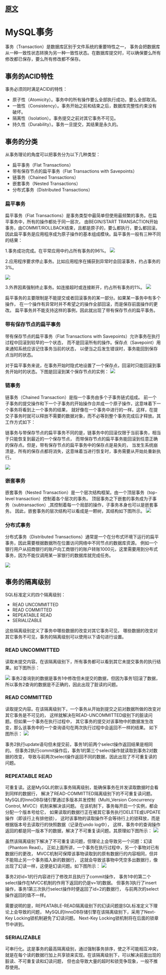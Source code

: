
## [原文](https://blog.csdn.net/u013235478/article/details/50625602)

# MySQL事务

事务（Transaction）是数据库区别于文件系统的重要特性之一，
事务会把数据库从一种一致性状态转换为另一种一致性状态。在数据库提交时，可以确保要么所有修改都已保存，要么所有修改都不保存。

## 事务的ACID特性
事务必须同时满足ACID的特性：

- 原子性（Atomicity）。事务中的所有操作要么全部执行成功，要么全部取消。
- 一致性（Consistency）。事务开始之前和结束之后，数据库完整性约束没有破坏。
- 隔离性（Isolation）。事务提交之前对其它事务不可见。
- 持久性（Durability）。事务一旦提交，其结果是永久的。

## 事务的分类
从事务理论的角度可以把事务分为以下几种类型：

- 扁平事务（Flat Transactions）
- 带有保存节点的扁平事务（Flat Transactions with Savepoints）
- 链事务（Chained Transactions）
- 嵌套事务（Nested Transactions）
- 分布式事务（Distributed Transactions）
 
 


### 扁平事务
扁平事务（Flat Transactions）是事务类型中最简单但使用最频繁的事务。在扁平事务中，所有的操作都处于同一层次，
由BEGIN/START TRANSACTION开始事务，由COMMIT/ROLLBACK结束，且都是原子的，要么都执行，要么都回滚。
因此扁平事务是应用程序成为原子操作的基本组成模块。扁平事务一般有三种不同的结果： 

1.事务成功完成。在平常应用中约占所有事务的96%。 
![](../images/mysql/transaction/Flat_Transactions.jpg)

2.应用程序要求停止事务。比如应用程序在捕获到异常时会回滚事务，约占事务的3%。 

![](../images/mysql/transaction/Flat_Transactions_2.jpg)

3.外界因素强制终止事务。如连接超时或连接断开，约占所有事务的1%。 
![](../images/mysql/transaction/Flat_Transactions_3.jpg)

扁平事务的主要限制是不能提交或者回滚事务的某一部分。如果某一事务中有多个操作，
在一个操作有异常时并不希望之的操作全部回滚，而是保存前面操作的更改。
扁平事务并不能支持这样的事例，因此就出现了带有保存节点的扁平事务。

### 带有保存节点的扁平事务
带有保存节点的扁平事务（Flat Transactions with Savepoints）允许事务在执行过程中回滚到较早的一个状态，
而不是回滚所有的操作。保存点（Savepoint）用来通知系统应该记住事务当前的状态，
以便当之后发生错误时，事务能回到保存点当时的状态。

对于扁平事务来说，在事务开始时隐式地设置了一个保存点，回滚时只能回滚到事务开始时的状态。下图是回滚到某个保存节点的实例： 
![](../images/mysql/transaction/Flat_Transactions_with_Savepoints.jpg)

### 链事务
链事务（Chained Transaction）是指一个事务由多个子事务链式组成。
前一个子事务的提交操作和下一个子事务的开始操作合并成一个原子操作，这意味着下一个事务将看到上一个事务的结果，
就好像在一个事务中进行的一样。这样，在提交子事务时就可以释放不需要的数据对象，而不必等到整个事务完成后才释放。其工作方式如下： 
 
链事务与带保存节点的扁平事务不同的是，链事务中的回滚仅限于当前事务，相当于只能恢复到最近的一个保存节点，
而带保存节点的扁平事务能回滚到任意正确的保存点。但是，带有保存节点的扁平事务中的保存点是易失的，
当发生系统崩溃是，所有的保存点都将消失，这意味着当进行恢复时，事务需要从开始处重新执行。

![](../images/mysql/transaction/Chained_Transaction.jpg)

### 嵌套事务
嵌套事务（Nested Transaction）是一个层次结构框架。由一个顶层事务（top-level transaction）控制着各个层次的事务。
顶层事务之下嵌套的事务成为子事务（subtransaction）,其控制着每一个局部的操作，子事务本身也可以是嵌套事务。
因此，嵌套事务的层次结构可以看成是一颗树，其结构如下图所示。 
![](../images/mysql/transaction/Nested_Transaction.jpg)

### 分布式事务
分布式事务（Distributed Transactions）通常是一个在分布式环境下运行的扁平事务，因此需要根据数据所在位置访问网络中不同节点的数据库资源。 
例如一个银行用户从招商银行的账户向工商银行的账户转账1000元，这里需要用到分布式事务，因为不能仅调用某一家银行的数据库就完成任务。 

![](../images/mysql/transaction/Distributed_Transactions.jpg)

## 事务的隔离级别
SQL标准定义的四个隔离级别：

- READ UNCOMMITTED
- READ COMMITTED
- REPEATABLE READ
- SERIALIZABLE

这些隔离级别定义了事务中哪些数据的改变对其它事务可见，
哪些数据的改变对其它事务不可见，事务的隔离级别可以使用以下语句进行设置。 


### READ UNCOMMITTED
读取未提交内容。在该隔离级别下，所有事务都可以看到其它未提交事务的执行结果。如下图所示： 
 
![](../images/mysql/transaction/READ_UNCOMMITTED.jpg) 
事务2查询到的数据是事务1中修改但未提交的数据，但因为事务1回滚了数据，
所以事务2查询的数据是不正确的，因此出现了脏读的问题。

### READ COMMITTED
读取提交内容。在该隔离级别下，一个事务从开始到提交之前对数据所做的改变对其它事务是不可见的，
这样就解决在READ-UNCOMMITTED级别下的脏读问题。但如果一个事务在执行过程中，
其它事务的提交对该事物中的数据发生改变，那么该事务中的一个查询语句在两次执行过程中会返回不一样的结果。
如下图所示： 
![](../images/mysql/transaction/READ_COMMITTED.jpg)
 
事务2执行update语句但未提交前，事务1的前两个select操作返回结果是相同的。
但事务2执行commit操作后，事务1的第三个select操作就读取到事务2对数据的改变，
导致与前两次select操作返回不同的数据，因此出现了不可重复读的问题。

### REPEATABLE READ
可重复读。这是MySQL的默认事务隔离级别，能确保事务在并发读取数据时会看到同样的数据行，
解决了READ-COMMITTED隔离级别下的不可重复读问题。
MySQL的InnoDB存储引擎通过多版本并发控制（Multi_Version Concurrency Control, MVCC）机制来解决该问题。
在该机制下，事务每开启一个实例，都会分配一个版本号给它，
如果读取的数据行正在被其它事务执行DELETE或UPDATE操作（即该行上有排他锁），
这时该事物的读取操作不会等待行上的锁释放，而是根据版本号去读取行的快照数据（记录在undo log中），
这样，事务中的查询操作返回的都是同一版本下的数据，解决了不可重复读问题。其原理如下图所示： 
![](../images/mysql/transaction/REPEATABLE_READ.jpg)

虽然该隔离级别下解决了不可重复读问题，但理论上会导致另一个问题：幻读（Phantom Read）。
正如上面所讲，一个事务在执行过程中，另一个事物对已有数据行的更改，
MVCC机制可保障该事物读取到的原有数据行的内容相同，但并不能阻止另一个事务插入新的数据行，
这就会导致该事物中凭空多出数据行，像出现了幻读一样，这便是幻读问题。如下图所示： 
![](../images/mysql/transaction/Phantom_Read.jpg)

事务2对id=1的行内容进行了修改并且执行了commit操作，
事务1中的第二个select操作在MVCC机制的作用下返回的仍是v=1的数据。
但事务3执行了insert操作，事务1第三次执行select操作时便返回了id=2的数据行，
与前两次的select操作返回的值不一样。

需要说明的是，REPEATABLE-READ隔离级别下的幻读问题是SQL标准定义下理论上会导致的问题，
MySQL的InnoDB存储引擎在该隔离级别下，采用了Next-Key Locking锁机制避免了幻读问题。
Next-Key Locking锁机制将在后面的锁章节中讲到。

### SERIALIZABLE
可串行化。这是事务的最高隔离级别，通过强制事务排序，使之不可能相互冲突，
就是在每个读的数据行加上共享锁来实现。在该隔离级别下，可以解决前面出现的脏读、不可重复读和幻读问题，
但也会导致大量的超时和锁竞争现象，一般不推荐使用。
